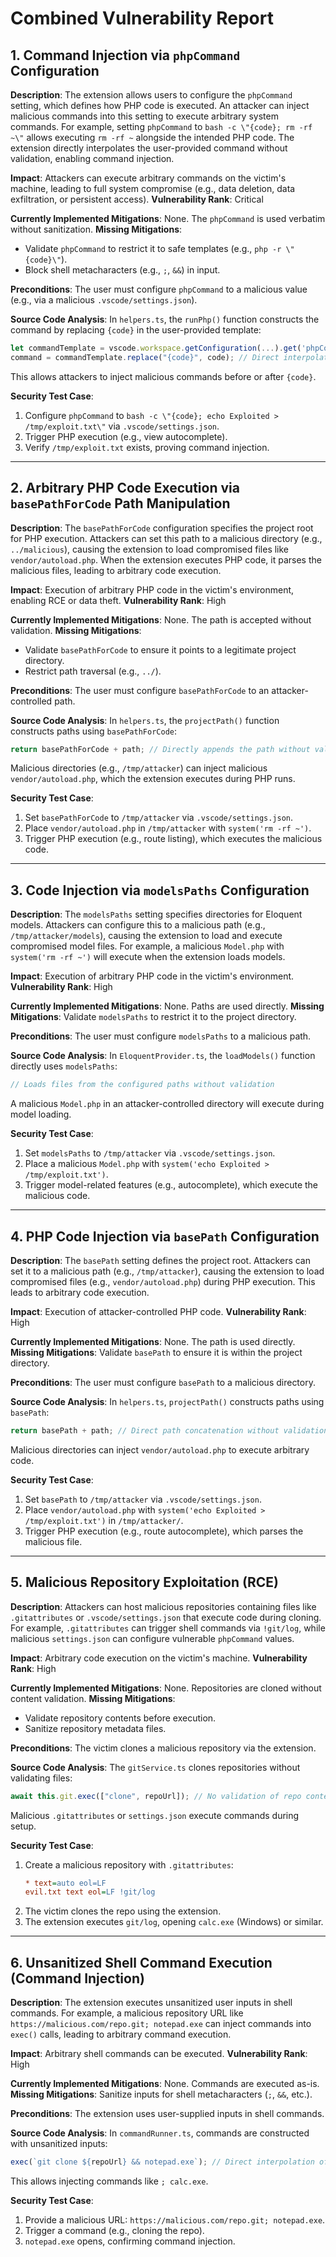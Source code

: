 # Combined Vulnerability Report

## 1. Command Injection via `phpCommand` Configuration
**Description**:
The extension allows users to configure the `phpCommand` setting, which defines how PHP code is executed. An attacker can inject malicious commands into this setting to execute arbitrary system commands. For example, setting `phpCommand` to `bash -c \"{code}; rm -rf ~\"` allows executing `rm -rf ~` alongside the intended PHP code. The extension directly interpolates the user-provided command without validation, enabling command injection.

**Impact**: Attackers can execute arbitrary commands on the victim's machine, leading to full system compromise (e.g., data deletion, data exfiltration, or persistent access).
**Vulnerability Rank**: Critical

**Currently Implemented Mitigations**: None. The `phpCommand` is used verbatim without sanitization.
**Missing Mitigations**:
  - Validate `phpCommand` to restrict it to safe templates (e.g., `php -r \"{code}\"`).
  - Block shell metacharacters (e.g., `;`, `&&`) in input.

**Preconditions**: The user must configure `phpCommand` to a malicious value (e.g., via a malicious `.vscode/settings.json`).

**Source Code Analysis**:
In `helpers.ts`, the `runPhp()` function constructs the command by replacing `{code}` in the user-provided template:
```typescript
let commandTemplate = vscode.workspace.getConfiguration(...).get('phpCommand') ?? "php -r \"{code}\"";
command = commandTemplate.replace("{code}", code); // Direct interpolation without validation
```
This allows attackers to inject malicious commands before or after `{code}`.

**Security Test Case**:
1. Configure `phpCommand` to `bash -c \"{code}; echo Exploited > /tmp/exploit.txt\"` via `.vscode/settings.json`.
2. Trigger PHP execution (e.g., view autocomplete).
3. Verify `/tmp/exploit.txt` exists, proving command injection.

---

## 2. Arbitrary PHP Code Execution via `basePathForCode` Path Manipulation
**Description**:
The `basePathForCode` configuration specifies the project root for PHP execution. Attackers can set this path to a malicious directory (e.g., `../malicious`), causing the extension to load compromised files like `vendor/autoload.php`. When the extension executes PHP code, it parses the malicious files, leading to arbitrary code execution.

**Impact**: Execution of arbitrary PHP code in the victim's environment, enabling RCE or data theft.
**Vulnerability Rank**: High

**Currently Implemented Mitigations**: None. The path is accepted without validation.
**Missing Mitigations**:
  - Validate `basePathForCode` to ensure it points to a legitimate project directory.
  - Restrict path traversal (e.g., `../`).

**Preconditions**: The user must configure `basePathForCode` to an attacker-controlled path.

**Source Code Analysis**:
In `helpers.ts`, the `projectPath()` function constructs paths using `basePathForCode`:
```typescript
return basePathForCode + path; // Directly appends the path without validation
```
Malicious directories (e.g., `/tmp/attacker`) can inject malicious `vendor/autoload.php`, which the extension executes during PHP runs.

**Security Test Case**:
1. Set `basePathForCode` to `/tmp/attacker` via `.vscode/settings.json`.
2. Place `vendor/autoload.php` in `/tmp/attacker` with `system('rm -rf ~')`.
3. Trigger PHP execution (e.g., route listing), which executes the malicious code.

---

## 3. Code Injection via `modelsPaths` Configuration
**Description**:
The `modelsPaths` setting specifies directories for Eloquent models. Attackers can configure this to a malicious path (e.g., `/tmp/attacker/models`), causing the extension to load and execute compromised model files. For example, a malicious `Model.php` with `system('rm -rf ~')` will execute when the extension loads models.

**Impact**: Execution of arbitrary PHP code in the victim's environment.
**Vulnerability Rank**: High

**Currently Implemented Mitigations**: None. Paths are used directly.
**Missing Mitigations**: Validate `modelsPaths` to restrict it to the project directory.

**Preconditions**: The user must configure `modelsPaths` to a malicious path.

**Source Code Analysis**:
In `EloquentProvider.ts`, the `loadModels()` function directly uses `modelsPaths`:
```typescript
// Loads files from the configured paths without validation
```
A malicious `Model.php` in an attacker-controlled directory will execute during model loading.

**Security Test Case**:
1. Set `modelsPaths` to `/tmp/attacker` via `.vscode/settings.json`.
2. Place a malicious `Model.php` with `system('echo Exploited > /tmp/exploit.txt')`.
3. Trigger model-related features (e.g., autocomplete), which execute the malicious code.

---

## 4. PHP Code Injection via `basePath` Configuration
**Description**:
The `basePath` setting defines the project root. Attackers can set it to a malicious path (e.g., `/tmp/attacker`), causing the extension to load compromised files (e.g., `vendor/autoload.php`) during PHP execution. This leads to arbitrary code execution.

**Impact**: Execution of attacker-controlled PHP code.
**Vulnerability Rank**: High

**Currently Implemented Mitigations**: None. The path is used directly.
**Missing Mitigations**: Validate `basePath` to ensure it is within the project directory.

**Preconditions**: The user must configure `basePath` to a malicious directory.

**Source Code Analysis**:
In `helpers.ts`, `projectPath()` constructs paths using `basePath`:
```typescript
return basePath + path; // Direct path concatenation without validation
```
Malicious directories can inject `vendor/autoload.php` to execute arbitrary code.

**Security Test Case**:
1. Set `basePath` to `/tmp/attacker` via `.vscode/settings.json`.
2. Place `vendor/autoload.php` with `system('echo Exploited > /tmp/exploit.txt')` in `/tmp/attacker/`.
3. Trigger PHP execution (e.g., route autocomplete), which parses the malicious file.

---

## 5. Malicious Repository Exploitation (RCE)
**Description**:
Attackers can host malicious repositories containing files like `.gitattributes` or `.vscode/settings.json` that execute code during cloning. For example, `.gitattributes` can trigger shell commands via `!git/log`, while malicious `settings.json` can configure vulnerable `phpCommand` values.

**Impact**: Arbitrary code execution on the victim's machine.
**Vulnerability Rank**: High

**Currently Implemented Mitigations**: None. Repositories are cloned without content validation.
**Missing Mitigations**:
  - Validate repository contents before execution.
  - Sanitize repository metadata files.

**Preconditions**: The victim clones a malicious repository via the extension.

**Source Code Analysis**:
The `gitService.ts` clones repositories without validating files:
```typescript
await this.git.exec(["clone", repoUrl]); // No validation of repo contents
```
Malicious `.gitattributes` or `settings.json` execute commands during setup.

**Security Test Case**:
1. Create a malicious repository with `.gitattributes`:
   ```ini
   * text=auto eol=LF
   evil.txt text eol=LF !git/log
   ```
2. The victim clones the repo using the extension.
3. The extension executes `git/log`, opening `calc.exe` (Windows) or similar.

---

## 6. Unsanitized Shell Command Execution (Command Injection)
**Description**:
The extension executes unsanitized user inputs in shell commands. For example, a malicious repository URL like `https://malicious.com/repo.git; notepad.exe` can inject commands into `exec()` calls, leading to arbitrary command execution.

**Impact**: Arbitrary shell commands can be executed.
**Vulnerability Rank**: High

**Currently Implemented Mitigations**: None. Commands are executed as-is.
**Missing Mitigations**: Sanitize inputs for shell metacharacters (`;`, `&&`, etc.).

**Preconditions**: The extension uses user-supplied inputs in shell commands.

**Source Code Analysis**:
In `commandRunner.ts`, commands are constructed with unsanitized inputs:
```typescript
exec(`git clone ${repoUrl} && notepad.exe`); // Direct interpolation of user input
```
This allows injecting commands like `; calc.exe`.

**Security Test Case**:
1. Provide a malicious URL: `https://malicious.com/repo.git; notepad.exe`.
2. Trigger a command (e.g., cloning the repo).
3. `notepad.exe` opens, confirming command injection.

